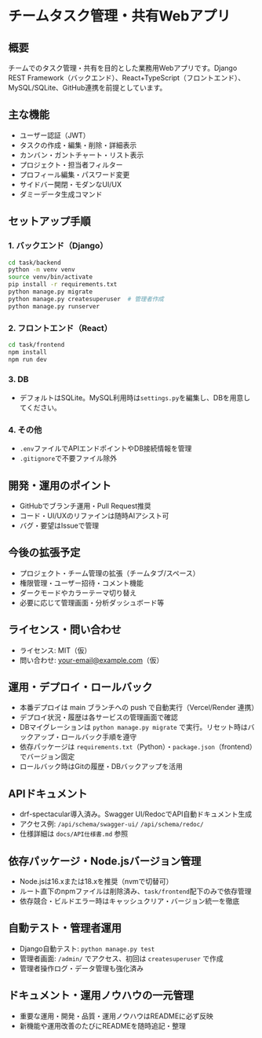 # チームタスク管理・共有Webアプリ

## 概要
チームでのタスク管理・共有を目的とした業務用Webアプリです。Django REST Framework（バックエンド）、React+TypeScript（フロントエンド）、MySQL/SQLite、GitHub連携を前提としています。

## 主な機能
- ユーザー認証（JWT）
- タスクの作成・編集・削除・詳細表示
- カンバン・ガントチャート・リスト表示
- プロジェクト・担当者フィルター
- プロフィール編集・パスワード変更
- サイドバー開閉・モダンなUI/UX
- ダミーデータ生成コマンド

## セットアップ手順
### 1. バックエンド（Django）
```sh
cd task/backend
python -m venv venv
source venv/bin/activate
pip install -r requirements.txt
python manage.py migrate
python manage.py createsuperuser  # 管理者作成
python manage.py runserver
```

### 2. フロントエンド（React）
```sh
cd task/frontend
npm install
npm run dev
```

### 3. DB
- デフォルトはSQLite。MySQL利用時は`settings.py`を編集し、DBを用意してください。

### 4. その他
- `.env`ファイルでAPIエンドポイントやDB接続情報を管理
- `.gitignore`で不要ファイル除外

## 開発・運用のポイント
- GitHubでブランチ運用・Pull Request推奨
- コード・UI/UXのリファインは随時AIアシスト可
- バグ・要望はIssueで管理

## 今後の拡張予定
- プロジェクト・チーム管理の拡張（チームタブ/スペース）
- 権限管理・ユーザー招待・コメント機能
- ダークモードやカラーテーマ切り替え
- 必要に応じて管理画面・分析ダッシュボード等

## ライセンス・問い合わせ
- ライセンス: MIT（仮）
- 問い合わせ: your-email@example.com（仮）

## 運用・デプロイ・ロールバック
- 本番デプロイは main ブランチへの push で自動実行（Vercel/Render 連携）
- デプロイ状況・履歴は各サービスの管理画面で確認
- DBマイグレーションは `python manage.py migrate` で実行。リセット時はバックアップ・ロールバック手順を遵守
- 依存パッケージは `requirements.txt`（Python）・`package.json`（frontend）でバージョン固定
- ロールバック時はGitの履歴・DBバックアップを活用

## APIドキュメント
- drf-spectacular導入済み。Swagger UI/RedocでAPI自動ドキュメント生成
- アクセス例: `/api/schema/swagger-ui/` `/api/schema/redoc/`
- 仕様詳細は `docs/API仕様書.md` 参照

## 依存パッケージ・Node.jsバージョン管理
- Node.jsは16.xまたは18.xを推奨（nvmで切替可）
- ルート直下のnpmファイルは削除済み、`task/frontend`配下のみで依存管理
- 依存競合・ビルドエラー時はキャッシュクリア・バージョン統一を徹底

## 自動テスト・管理者運用
- Django自動テスト: `python manage.py test`
- 管理者画面: `/admin/` でアクセス、初回は `createsuperuser` で作成
- 管理者操作ログ・データ管理も強化済み

## ドキュメント・運用ノウハウの一元管理
- 重要な運用・開発・品質・運用ノウハウはREADMEに必ず反映
- 新機能や運用改善のたびにREADMEを随時追記・整理 